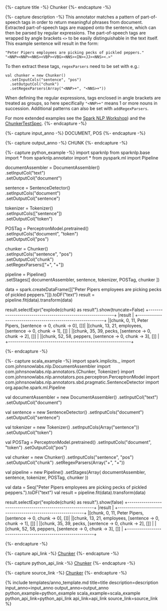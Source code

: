 {%- capture title -%}
Chunker
{%- endcapture -%}

{%- capture description -%}
This annotator matches a pattern of part-of-speech tags in order to return meaningful phrases from document.
Extracted part-of-speech tags are mapped onto the sentence, which can then be parsed by regular expressions.
The part-of-speech tags are wrapped by angle brackets `<>` to be easily distinguishable in the text itself.
This example sentence will result in the form:
```
"Peter Pipers employees are picking pecks of pickled peppers."
"<NNP><NNP><NNS><VBP><VBG><NNS><IN><JJ><NNS><.>"
```
To then extract these tags, `regexParsers` need to be set with e.g.:
```
val chunker = new Chunker()
  .setInputCols("sentence", "pos")
  .setOutputCol("chunk")
  .setRegexParsers(Array("<NNP>+", "<NNS>+"))
```
When defining the regular expressions, tags enclosed in angle brackets are treated as groups, so here specifically
`"<NNP>+"` means 1 or more nouns in succession. Additional patterns can also be set with `addRegexParsers`.

For more extended examples see the [Spark NLP Workshop](https://github.com/JohnSnowLabs/spark-nlp-workshop/blob/master/tutorials/Certification_Trainings/Public/3.SparkNLP_Pretrained_Models.ipynb))
and the  [ChunkerTestSpec](https://github.com/JohnSnowLabs/spark-nlp/blob/master/src/test/scala/com/johnsnowlabs/nlp/annotators/ChunkerTestSpec.scala).
{%- endcapture -%}

{%- capture input_anno -%}
DOCUMENT, POS
{%- endcapture -%}

{%- capture output_anno -%}
CHUNK
{%- endcapture -%}

{%- capture python_example -%}
import sparknlp
from sparknlp.base import *
from sparknlp.annotator import *
from pyspark.ml import Pipeline

documentAssembler = DocumentAssembler() \
    .setInputCol("text") \
    .setOutputCol("document")

sentence = SentenceDetector() \
    .setInputCols("document") \
    .setOutputCol("sentence")

tokenizer = Tokenizer() \
    .setInputCols(["sentence"]) \
    .setOutputCol("token")

POSTag = PerceptronModel.pretrained() \
    .setInputCols("document", "token") \
    .setOutputCol("pos")

chunker = Chunker() \
    .setInputCols("sentence", "pos") \
    .setOutputCol("chunk") \
    .setRegexParsers(["<NNP>+", "<NNS>+"])

pipeline = Pipeline() \
    .setStages([
      documentAssembler,
      sentence,
      tokenizer,
      POSTag,
      chunker
    ])

data = spark.createDataFrame([["Peter Pipers employees are picking pecks of pickled peppers."]]).toDF("text")
result = pipeline.fit(data).transform(data)

result.selectExpr("explode(chunk) as result").show(truncate=False)
+-------------------------------------------------------------+
|result                                                       |
+-------------------------------------------------------------+
|[chunk, 0, 11, Peter Pipers, [sentence -> 0, chunk -> 0], []]|
|[chunk, 13, 21, employees, [sentence -> 0, chunk -> 1], []]  |
|[chunk, 35, 39, pecks, [sentence -> 0, chunk -> 2], []]      |
|[chunk, 52, 58, peppers, [sentence -> 0, chunk -> 3], []]    |
+-------------------------------------------------------------+

{%- endcapture -%}

{%- capture scala_example -%}
import spark.implicits._
import com.johnsnowlabs.nlp.DocumentAssembler
import com.johnsnowlabs.nlp.annotators.{Chunker, Tokenizer}
import com.johnsnowlabs.nlp.annotators.pos.perceptron.PerceptronModel
import com.johnsnowlabs.nlp.annotators.sbd.pragmatic.SentenceDetector
import org.apache.spark.ml.Pipeline

val documentAssembler = new DocumentAssembler()
  .setInputCol("text")
  .setOutputCol("document")

val sentence = new SentenceDetector()
  .setInputCols("document")
  .setOutputCol("sentence")

val tokenizer = new Tokenizer()
  .setInputCols(Array("sentence"))
  .setOutputCol("token")

val POSTag = PerceptronModel.pretrained()
  .setInputCols("document", "token")
  .setOutputCol("pos")

val chunker = new Chunker()
  .setInputCols("sentence", "pos")
  .setOutputCol("chunk")
  .setRegexParsers(Array("<NNP>+", "<NNS>+"))

val pipeline = new Pipeline()
  .setStages(Array(
    documentAssembler,
    sentence,
    tokenizer,
    POSTag,
    chunker
  ))

val data = Seq("Peter Pipers employees are picking pecks of pickled peppers.").toDF("text")
val result = pipeline.fit(data).transform(data)

result.selectExpr("explode(chunk) as result").show(false)
+-------------------------------------------------------------+
|result                                                       |
+-------------------------------------------------------------+
|[chunk, 0, 11, Peter Pipers, [sentence -> 0, chunk -> 0], []]|
|[chunk, 13, 21, employees, [sentence -> 0, chunk -> 1], []]  |
|[chunk, 35, 39, pecks, [sentence -> 0, chunk -> 2], []]      |
|[chunk, 52, 58, peppers, [sentence -> 0, chunk -> 3], []]    |
+-------------------------------------------------------------+

{%- endcapture -%}

{%- capture api_link -%}
[Chunker](https://nlp.johnsnowlabs.com/api/com/johnsnowlabs/nlp/annotators/Chunker)
{%- endcapture -%}

{%- capture python_api_link -%}
[Chunker](/api/python/reference/autosummary/python/sparknlp/annotator/chunker/index.html#sparknlp.annotator.chunker.Chunker)
{%- endcapture -%}

{%- capture source_link -%}
[Chunker](https://github.com/JohnSnowLabs/spark-nlp/tree/master/src/main/scala/com/johnsnowlabs/nlp/annotators/Chunker.scala)
{%- endcapture -%}

{% include templates/anno_template.md
title=title
description=description
input_anno=input_anno
output_anno=output_anno
python_example=python_example
scala_example=scala_example
python_api_link=python_api_link
api_link=api_link
source_link=source_link
%}